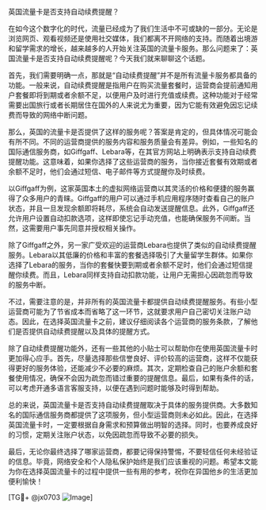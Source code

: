 英国流量卡是否支持自动续费提醒？

在如今这个数字化的时代，流量已经成为了我们生活中不可或缺的一部分。无论是浏览网页、观看视频还是使用社交媒体，我们都离不开网络的支持。而随着出境游和留学需求的增长，越来越多的人开始关注英国的流量卡服务。那么问题来了：英国流量卡是否支持自动续费提醒呢？今天我们就来聊聊这个话题。

首先，我们需要明确一点，那就是“自动续费提醒”并不是所有流量卡服务都具备的功能。一般来说，自动续费提醒是指用户在购买流量套餐时，运营商会提前通知用户套餐即将到期或者余额不足，以便用户及时进行充值或续费。这种功能对于经常需要出国旅行或者长期居住在国外的人来说尤为重要，因为它能有效避免因忘记续费而导致的网络中断问题。

那么，英国的流量卡是否提供了这样的服务呢？答案是肯定的，但具体情况可能会有所不同。不同的运营商提供的服务内容和服务质量会有差异。例如，一些知名的国际通信服务商，如Giffgaff、Lebara等，在其官方网站上明确表示支持自动续费提醒功能。这意味着，如果你选择了这些运营商的服务，当你接近套餐有效期或者余额不足时，他们会通过短信、电子邮件等方式提醒你及时续费。

以Giffgaff为例，这家英国本土的虚拟网络运营商以其灵活的价格和便捷的服务赢得了众多用户的青睐。Giffgaff的用户可以通过手机应用程序随时查看自己的账户状态，并且一旦发现余额即将耗尽，系统会自动发送提醒信息。此外，Giffgaff还允许用户设置自动扣款选项，这样即使忘记手动充值，也能确保服务不间断。当然，这需要用户事先同意并授权相关操作。

除了Giffgaff之外，另一家广受欢迎的运营商Lebara也提供了类似的自动续费提醒服务。Lebara以其低廉的价格和丰富的套餐选择吸引了大量留学生群体。如果你选择了Lebara的服务，当你的套餐快要到期或者余额不足时，他们会通过短信提醒你续费。而且，Lebara同样支持自动扣款功能，让用户无需担心因疏忽而导致的服务中断。

不过，需要注意的是，并非所有的英国流量卡都提供自动续费提醒服务。有些小型运营商可能为了节省成本而省略了这一环节，这就要求用户自己密切关注账户动态。因此，在选择英国流量卡之前，建议仔细阅读各个运营商的服务条款，了解他们是否提供自动续费提醒以及具体的提醒方式。

除了自动续费提醒功能外，还有一些其他的小贴士可以帮助你在使用英国流量卡时更加得心应手。首先，尽量选择那些信誉良好、评价较高的运营商，这样不仅能获得更好的服务体验，还能减少不必要的麻烦。其次，定期检查自己的账户余额和套餐使用情况，确保不会因为疏忽而错过重要的提醒信息。最后，如果有条件的话，可以考虑开通多语言客服支持，以便在遇到问题时能够及时得到帮助。

总的来说，英国流量卡是否支持自动续费提醒取决于具体的服务提供商。大多数知名的国际通信服务商都提供了这项服务，但小型运营商则未必如此。因此，在选择英国流量卡时，一定要根据自身需求和预算做出明智的选择。同时，也要养成良好的习惯，定期关注账户状态，以免因疏忽而导致不必要的损失。

最后，无论你最终选择了哪家运营商，都要记得保持警惕，不要轻信任何未经验证的信息。毕竟，网络安全和个人隐私保护始终是我们应该重视的问题。希望本文能为你在选择英国流量卡的过程中提供一些有用的参考，祝你在异国他乡的生活更加便利愉快！

[TG💪+ @jx0703 ![Image](https://github.com/user-attachments/assets/dbca1d08-cadb-493c-b0ec-ad6f7a83f270)]